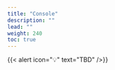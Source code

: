 ```yaml
---
title: "Console"
description: ""
lead: ""
weight: 240
toc: true
---
```


{{< alert icon="💡" text="TBD" />}}
